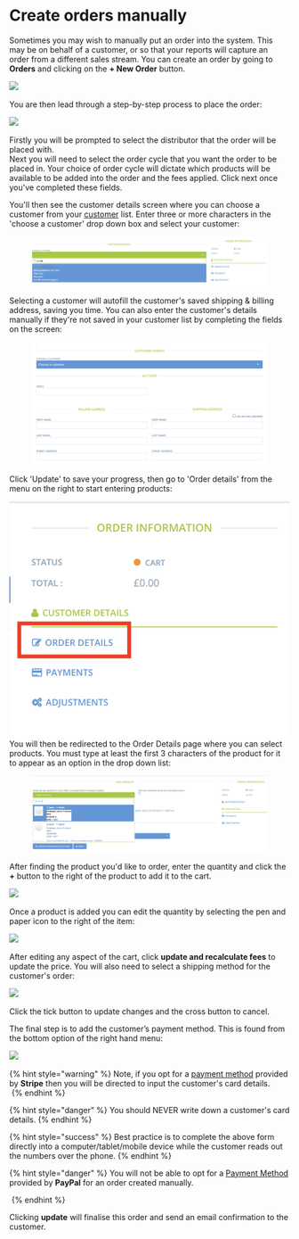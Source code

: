 # Create orders manually

Sometimes you may wish to manually put an order into the system. This may be on behalf of a customer, or so that your reports will capture an order from a different sales stream. You can create an order by going to **Orders** and clicking on the **+ New Order** button.

![](../../.gitbook/assets/manorder1.jpg)

You are then lead through a step-by-step process to place the order:

![](../../.gitbook/assets/manorder2.jpg)

Firstly you will be prompted to select the distributor that the order will be placed with. \
Next you will need to select the order cycle that you want the order to be placed in. Your choice of order cycle will dictate which products will be available to be added into the order and the fees applied. Click next once you've completed these fields.

You'll then see the customer details screen where you can choose a customer from your [customer](../shopfront/customer-management-and-conditional-displays-prices/customers.md) list. Enter three or more characters in the 'choose a customer' drop down box and select your customer:

<figure><img src="../../.gitbook/assets/image.png" alt=""><figcaption></figcaption></figure>

Selecting a customer will autofill the customer's saved shipping & billing address, saving you time. You can also enter the customer's details manually if they're not saved in your customer list by completing the fields on the screen:

<figure><img src="../../.gitbook/assets/image (33).png" alt=""><figcaption></figcaption></figure>

Click 'Update' to save your progress, then go to 'Order details' from the menu on the right to start entering products:

<img src="../../.gitbook/assets/Screenshot 2023-04-06 at 09.14.40.png" alt="" data-size="original">\
You will then be redirected to the Order Details page where you can select products. You must type at least the first 3 characters of the product for it to appear as an option in the drop down list:

<figure><img src="../../.gitbook/assets/Screenshot 2023-04-06 at 09.31.37.png" alt=""><figcaption></figcaption></figure>

After finding the product you'd like to order, enter the quantity and click the **+** button to the right of the product to add it to the cart.

![](../../.gitbook/assets/manorder4.jpg)

Once a product is added you can edit the quantity by selecting the pen and paper icon to the right of the item:

![](../../.gitbook/assets/manorder5.jpg)

After editing any aspect of the cart, click **update and recalculate fees** to update the price. You will also need to select a shipping method for the customer's order:

![](../../.gitbook/assets/manorder7.jpg)

Click the tick button to update changes and the cross button to cancel.

The final step is to add the customer’s payment method.  This is found from the bottom option of the right hand menu:

![](../../.gitbook/assets/manorder8.jpg)

{% hint style="warning" %}
Note, if you opt for a [payment method](../shopfront/payment-methods.md) provided by **Stripe** then you will be directed to input the customer's card details.\
&#x20;<img src="../../.gitbook/assets/stripeextra.jpg" alt="" data-size="original"> &#x20;
{% endhint %}

{% hint style="danger" %}
You should NEVER write down a customer's card details.
{% endhint %}

{% hint style="success" %}
Best practice is to complete the above form directly into a computer/tablet/mobile device while the customer reads out the numbers over the phone.
{% endhint %}

{% hint style="danger" %}
You will not be able to opt for a [Payment Method](../shopfront/payment-methods.md) provided by **PayPal** for an order created manually.

<img src="../../.gitbook/assets/paypalnewpayment (1).jpg" alt="" data-size="original">&#x20;
{% endhint %}

Clicking **update** will finalise this order and send an email confirmation to the customer.
